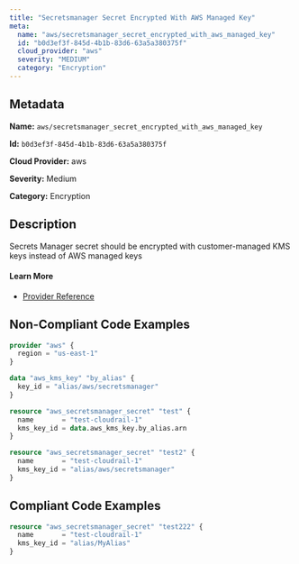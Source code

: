 ```yaml
---
title: "Secretsmanager Secret Encrypted With AWS Managed Key"
meta:
  name: "aws/secretsmanager_secret_encrypted_with_aws_managed_key"
  id: "b0d3ef3f-845d-4b1b-83d6-63a5a380375f"
  cloud_provider: "aws"
  severity: "MEDIUM"
  category: "Encryption"
---
```


## Metadata
**Name:** `aws/secretsmanager_secret_encrypted_with_aws_managed_key`

**Id:** `b0d3ef3f-845d-4b1b-83d6-63a5a380375f`

**Cloud Provider:** aws

**Severity:** Medium

**Category:** Encryption

## Description
Secrets Manager secret should be encrypted with customer-managed KMS keys instead of AWS managed keys

#### Learn More

 - [Provider Reference](https://registry.terraform.io/providers/hashicorp/aws/latest/docs/resources/secretsmanager_secret#kms_key_id)

## Non-Compliant Code Examples
```terraform
provider "aws" {
  region = "us-east-1"
}

data "aws_kms_key" "by_alias" {
  key_id = "alias/aws/secretsmanager"
}

resource "aws_secretsmanager_secret" "test" {
  name       = "test-cloudrail-1"
  kms_key_id = data.aws_kms_key.by_alias.arn
}

```

```terraform
resource "aws_secretsmanager_secret" "test2" {
  name       = "test-cloudrail-1"
  kms_key_id = "alias/aws/secretsmanager"
}

```

## Compliant Code Examples
```terraform
resource "aws_secretsmanager_secret" "test222" {
  name       = "test-cloudrail-1"
  kms_key_id = "alias/MyAlias"
}


```